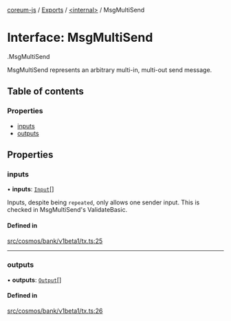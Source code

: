 [coreum-js](../README.md) / [Exports](../modules.md) / [<internal\>](../modules/internal_.md) / MsgMultiSend

# Interface: MsgMultiSend

[<internal>](../modules/internal_.md).MsgMultiSend

MsgMultiSend represents an arbitrary multi-in, multi-out send message.

## Table of contents

### Properties

- [inputs](internal_.MsgMultiSend.md#inputs)
- [outputs](internal_.MsgMultiSend.md#outputs)

## Properties

### inputs

• **inputs**: [`Input`](../modules/internal_.md#input)[]

Inputs, despite being `repeated`, only allows one sender input. This is
checked in MsgMultiSend's ValidateBasic.

#### Defined in

[src/cosmos/bank/v1beta1/tx.ts:25](https://github.com/CooperFoundation/coreum-js/blob/e00873a/src/cosmos/bank/v1beta1/tx.ts#L25)

___

### outputs

• **outputs**: [`Output`](../modules/internal_.md#output)[]

#### Defined in

[src/cosmos/bank/v1beta1/tx.ts:26](https://github.com/CooperFoundation/coreum-js/blob/e00873a/src/cosmos/bank/v1beta1/tx.ts#L26)
